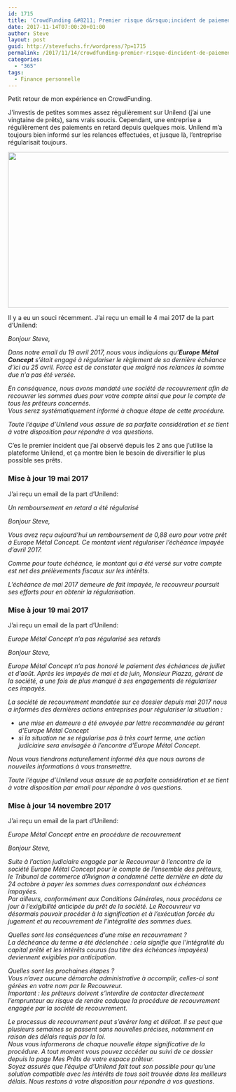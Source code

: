 ```yaml
---
id: 1715
title: 'CrowdFunding &#8211; Premier risque d&rsquo;incident de paiement'
date: 2017-11-14T07:00:20+01:00
author: Steve
layout: post
guid: http://stevefuchs.fr/wordpress/?p=1715
permalink: /2017/11/14/crowdfunding-premier-risque-dincident-de-paiement/
categories:
  - "365"
tags:
  - Finance personnelle
---
```

Petit retour de mon expérience en CrowdFunding.

J&rsquo;investis de petites sommes assez régulièrement sur Unilend (j&rsquo;ai une vingtaine de prêts), sans vrais soucis. Cependant, une entreprise a régulièrement des paiements en retard depuis quelques mois. Unilend m&rsquo;a toujours bien informé sur les relances effectuées, et jusque là, l&rsquo;entreprise régularisait toujours.

<a href="http://stevefuchs.fr/wordpress/2017/04/05/crowdfunding-premier-risque-dincident-de-paiement/2017-05-29_172924/" rel="attachment wp-att-1783"><img class="alignnone wp-image-1783 size-full" src="https://i0.wp.com/stevefuchs.fr/wordpress/wp-content/uploads/2017/04/2017-05-29_172924.png?resize=549%2C355" alt="" width="549" height="355" srcset="https://i0.wp.com/stevefuchs.fr/wordpress/wp-content/uploads/2017/04/2017-05-29_172924.png?w=549 549w, https://i0.wp.com/stevefuchs.fr/wordpress/wp-content/uploads/2017/04/2017-05-29_172924.png?resize=300%2C194 300w" sizes="(max-width: 549px) 85vw, 549px" data-recalc-dims="1" /></a>

Il y a eu un souci récemment. J&rsquo;ai reçu un email le 4 mai 2017 de la part d&rsquo;Unilend:

_Bonjour Steve,_

_Dans notre email du 19 avril 2017, nous vous indiquions qu&rsquo;**Europe Métal Concept** s&rsquo;était engagé à régulariser le règlement de sa dernière échéance d&rsquo;ici au 25 avril. Force est de constater que malgré nos relances la somme due n&rsquo;a pas été versée._

_En conséquence, nous avons mandaté une société de recouvrement afin de recouvrer les sommes dues pour votre compte ainsi que pour le compte de tous les prêteurs concernés._  
 _Vous serez systématiquement informé à chaque étape de cette procédure._

_Toute l&rsquo;équipe d&rsquo;Unilend vous assure de sa parfaite considération et se tient à votre disposition pour répondre à vos questions._

C&rsquo;es le premier incident que j&rsquo;ai observé depuis les 2 ans que j&rsquo;utilise la plateforme Unilend, et ça montre bien le besoin de diversifier le plus possible ses prêts.

### **Mise à jour 19 mai 2017**

J&rsquo;ai reçu un email de la part d&rsquo;Unilend:

_Un remboursement en retard a été régularisé_

_Bonjour Steve,_

_Vous avez reçu aujourd&rsquo;hui un remboursement de 0,88 euro pour votre prêt à Europe Métal Concept. Ce montant vient régulariser l&rsquo;échéance impayée d&rsquo;avril 2017._

_Comme pour toute échéance, le montant qui a été versé sur votre compte est net des prélèvements fiscaux sur les intérêts._

_L&rsquo;échéance de mai 2017 demeure de fait impayée, le recouvreur poursuit ses efforts pour en obtenir la régularisation._

### **Mise à jour 19 mai 2017**

J&rsquo;ai reçu un email de la part d&rsquo;Unilend:

_Europe Métal Concept n&rsquo;a pas régularisé ses retards_

_Bonjour Steve,_

_Europe Métal Concept n&rsquo;a pas honoré le paiement des échéances de juillet et d&rsquo;août. Après les impayés de mai et de juin, Monsieur Piazza, gérant de la société, a une fois de plus manqué à ses engagements de régulariser ces impayés._

_La société de recouvrement mandatée sur ce dossier depuis mai 2017 nous a informés des dernières actions entreprises pour régulariser la situation :_

  * _une mise en demeure a été envoyée par lettre recommandée au gérant d&rsquo;Europe Métal Concept_
  * _si la situation ne se régularise pas à très court terme, une action judiciaire sera envisagée à l&rsquo;encontre d&rsquo;Europe Métal Concept._

_Nous vous tiendrons naturellement informé dès que nous aurons de nouvelles informations à vous transmettre._

_Toute l’équipe d’Unilend vous assure de sa parfaite considération et se tient à votre disposition par email pour répondre à vos questions._

### Mise à jour 14 novembre 2017

J&rsquo;ai reçu un email de la part d&rsquo;Unilend:

_Europe Métal Concept entre en procédure de recouvrement_

_Bonjour Steve,_

_Suite à l&rsquo;action judiciaire engagée par le Recouvreur à l&rsquo;encontre de la société Europe Métal Concept pour le compte de l&rsquo;ensemble des prêteurs, le Tribunal de commerce d&rsquo;Avignon a condamné cette dernière en date du 24 octobre à payer les sommes dues correspondant aux échéances impayées._  
_Par ailleurs, conformément aux Conditions Générales, nous procédons ce jour à l&rsquo;exigibilité anticipée du prêt de la société. Le Recouvreur va désormais pouvoir procéder à la signification et à l&rsquo;exécution forcée du jugement et au recouvrement de l&rsquo;intégralité des sommes dues._

_Quelles sont les conséquences d&rsquo;une mise en recouvrement ?_  
_La déchéance du terme a été déclenchée : cela signifie que l&rsquo;intégralité du capital prêté et les intérêts courus (au titre des échéances impayées) deviennent exigibles par anticipation._

_Quelles sont les prochaines étapes ?_  
_Vous n&rsquo;avez aucune démarche administrative à accomplir, celles-ci sont gérées en votre nom par le Recouvreur._  
_Important : les prêteurs doivent s&rsquo;interdire de contacter directement l&#8217;emprunteur au risque de rendre caduque la procédure de recouvrement engagée par la société de recouvrement._

_Le processus de recouvrement peut s&rsquo;avérer long et délicat. Il se peut que plusieurs semaines se passent sans nouvelles précises, notamment en raison des délais requis par la loi._  
_Nous vous informerons de chaque nouvelle étape significative de la procédure. A tout moment vous pouvez accéder au suivi de ce dossier depuis la page Mes Prêts de votre espace prêteur._  
_Soyez assurés que l&rsquo;équipe d&rsquo;Unilend fait tout son possible pour qu&rsquo;une solution compatible avec les intérêts de tous soit trouvée dans les meilleurs délais. Nous restons à votre disposition pour répondre à vos questions._